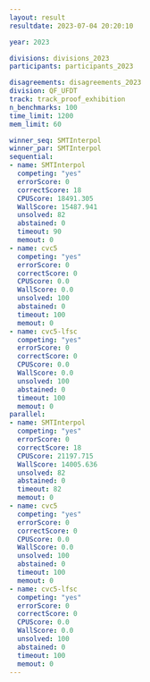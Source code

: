 ```yaml
---
layout: result
resultdate: 2023-07-04 20:20:10

year: 2023

divisions: divisions_2023
participants: participants_2023

disagreements: disagreements_2023
division: QF_UFDT
track: track_proof_exhibition
n_benchmarks: 100
time_limit: 1200
mem_limit: 60

winner_seq: SMTInterpol
winner_par: SMTInterpol
sequential:
- name: SMTInterpol
  competing: "yes"
  errorScore: 0
  correctScore: 18
  CPUScore: 18491.305
  WallScore: 15487.941
  unsolved: 82
  abstained: 0
  timeout: 90
  memout: 0
- name: cvc5
  competing: "yes"
  errorScore: 0
  correctScore: 0
  CPUScore: 0.0
  WallScore: 0.0
  unsolved: 100
  abstained: 0
  timeout: 100
  memout: 0
- name: cvc5-lfsc
  competing: "yes"
  errorScore: 0
  correctScore: 0
  CPUScore: 0.0
  WallScore: 0.0
  unsolved: 100
  abstained: 0
  timeout: 100
  memout: 0
parallel:
- name: SMTInterpol
  competing: "yes"
  errorScore: 0
  correctScore: 18
  CPUScore: 21197.715
  WallScore: 14005.636
  unsolved: 82
  abstained: 0
  timeout: 82
  memout: 0
- name: cvc5
  competing: "yes"
  errorScore: 0
  correctScore: 0
  CPUScore: 0.0
  WallScore: 0.0
  unsolved: 100
  abstained: 0
  timeout: 100
  memout: 0
- name: cvc5-lfsc
  competing: "yes"
  errorScore: 0
  correctScore: 0
  CPUScore: 0.0
  WallScore: 0.0
  unsolved: 100
  abstained: 0
  timeout: 100
  memout: 0
---
```


